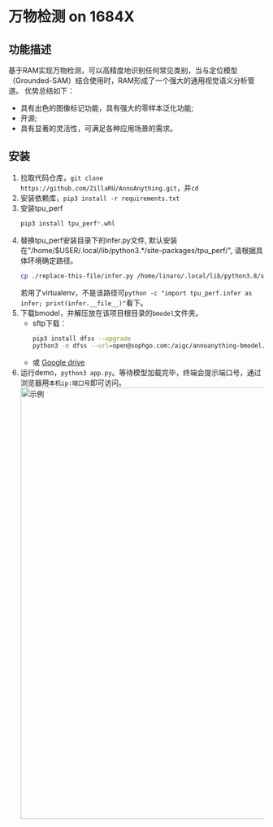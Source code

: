 # 万物检测 on 1684X
## 功能描述
基于RAM实现万物检测，可以高精度地识别任何常见类别，当与定位模型（Grounded-SAM）结合使用时，RAM形成了一个强大的通用视觉语义分析管道。
优势总结如下：
- 具有出色的图像标记功能，具有强大的零样本泛化功能;
- 开源;
- 具有显著的灵活性，可满足各种应用场景的需求。

## 安装
1. 拉取代码仓库，`git clone https://github.com/ZillaRU/AnnoAnything.git`，并`cd`
2. 安装依赖库，`pip3 install -r requirements.txt`
3. 安装tpu_perf
    ```bash 
    pip3 install tpu_perf*.whl
    ```
4. 替换tpu_perf安装目录下的infer.py文件, 默认安装在"/home/$USER/.local/lib/python3.*/site-packages/tpu_perf/", 请根据具体环境确定路径。
    ```bash
    cp ./replace-this-file/infer.py /home/linaro/.local/lib/python3.8/site-packages/tpu_perf/ 
    ```
    若用了virtualenv，不是该路径可`python -c "import tpu_perf.infer as infer; print(infer.__file__)"`看下。
6. 下载bmodel，并解压放在该项目根目录的`bmodel`文件夹。
   - sftp下载：
       ```bash
       pip3 install dfss --upgrade
       python3 -m dfss --url=open@sophgo.com:/aigc/annoanything-bmodel.zip
       ```
   - 或 [Google drive](https://drive.google.com/drive/folders/1WFfq32nKCYhEwJvCZV5XYw9sFRriZYqP?usp=sharing)
8. 运行demo，`python3 app.py`。等待模型加载完毕，终端会提示端口号，通过浏览器用`本机ip:端口号`即可访问。
    <img width="848" alt="示例" src="https://github.com/ZillaRU/AnnoAnything/assets/25343084/6a77ed66-3555-48c4-a58f-d3d52b2290fa">

